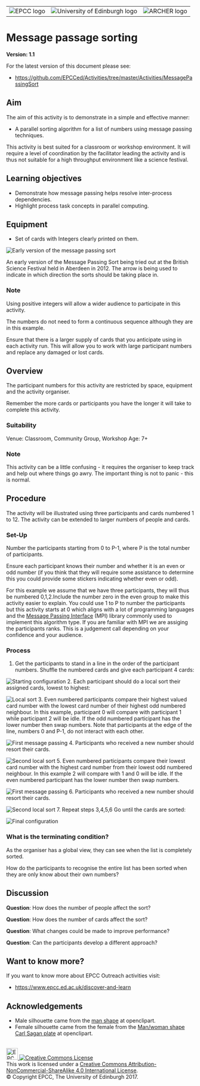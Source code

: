 <!-- Begin Header -->
<table width="100%" border="0" cellpadding="0" cellspacing="0">
<tr>
<td markdown="span">
<img src="https://github.com/EPCCed/Activities/blob/master/imgs/EPCC_logo.png" alt="EPCC logo">
</td>
<td markdown="span">
<img src="https://github.com/EPCCed/Activities/blob/master/imgs/UoE_logo.png" alt="University of Edinburgh logo">
</td>
<td markdown="span">
<img src="https://github.com/EPCCed/Activities/blob/master/imgs/archer.png" alt="ARCHER logo">
</td>
</tr>
</table>
<!-- End Header -->

# Message passage sorting

**Version: 1.1**

For the latest version of this document please see:

* https://github.com/EPCCed/Activities/tree/master/Activities/MessagePassingSort

## Aim

The aim of this activity is to demonstrate in a simple and effective
manner:

* A parallel sorting algorithm for a list of numbers using message
  passing techniques.

This activity is best suited for a classroom or workshop environment. It
will require a level of coordination by the facilitator leading the
activity and is thus not suitable for a high throughput environment
like a science festival.

## Learning objectives

* Demonstrate how message passing helps resolve inter-process
  dependencies.
* Highlight process task concepts in parallel computing.

## Equipment

* Set of cards with Integers clearly printed on them.

![Early version of the message passing sort](imgs/BSF12.png)

An early version of the Message Passing Sort being tried out at the
British Science Festival held in Aberdeen in 2012. The arrow is being
used to indicate in which direction the sorts should be taking place
in.

### Note

Using positive integers will allow a wider audience to participate in
this activity.

The numbers do not need to form a continuous sequence although they 
are in this example.

Ensure that there is a larger supply of cards that you anticipate
using in each activity run.  This will allow you to work with large
participant numbers and replace any damaged or lost cards.

## Overview

The participant numbers for this activity are restricted by space,
equipment and the activity organiser.

Remember the more cards or participants you have the longer it will
take to complete this activity.

### Suitability

Venue: Classroom, Community Group, Workshop
Age: 7+

### Note

This activity can be a little confusing - it requires the organiser to keep
track and help out where things go awry. The important thing is not to
panic - this is normal.


## Procedure

The activity will be illustrated using three participants and cards
numbered 1 to 12.  The activity can be extended to larger numbers of
people and cards.

### Set-Up

Number the participants starting from 0 to P-1, where P is the total
number of participants.

Ensure each participant knows their number and whether it is an even or
odd number (if you think that they will require some assistance to
determine this you could provide some stickers indicating whether even
or odd).

For this example we assume that we have three participants, they will thus be numbered 0,1,2.Include the number zero in the even group to make this activity easier to explain. You could use 1 to P to number the participants but this activity starts at 0 which aligns with a lot of
programming languages and the [Message Passing Interface](http://mpi-forum.org/) (MPI) library
commonly used to implement this algorithm type.  If you are familiar with MPI we are assiging the participants ranks. This is a judgement
call depending on your confidence and your audience.

### Process

<!-- Do not put a new line when going to a new 
     numbered item otherwise markdown will start
     renumbering from 1! -->
     
1. Get the participants to stand in a line in the order of the participant numbers. Shuffle the numbered cards and give
   each participant 4 cards:

![Starting configuration](imgs/MessagePassing1.png)
2. Each participant should do a local sort their assigned cards, lowest to highest:

![Local sort](imgs/MessagePassing2.png)
3. Even numbered participants compare their highest valued card number with
the lowest card number of their highest odd numbered neighbour.  In this
example, participant 0 will compare with participant 1 while participant 2 will be idle.  If the odd
numbered participant has the lower number then swap numbers. Note that participants at the edge of the line, numbers 0 and P-1, do not interact with each other.
	     
![First message passing](imgs/MessagePassing3.png)
4. Participants who received a new number should resort their cards.
   
![Second local sort](imgs/MessagePassing4.png)
5. Even numbered participants compare their lowest card number with
the highest card number from their lowest odd numbered neighbour.  In this
example 2 will compare with 1 and 0 will be idle.  If the even
numbered participant has the lower number then swap numbers.

![First message passing](imgs/MessagePassing5.png)
6. Participants who received a new number should resort their cards.

![Second local sort](imgs/MessagePassing6.png)
7. Repeat steps 3,4,5,6 Go until the cards are sorted:

![Final configuration](imgs/MessagePassing7.png)

### What is the terminating condition? 

As the organiser has a global view, they can see when the list is
completely sorted.

How do the participants to recognise the entire list has been sorted
when they are only know about their own numbers?

## Discussion

**Question**: How does the number of people affect the sort?

**Question**: How does the number of cards affect the sort?

**Question**: What changes could be made to improve performance?

**Question**: Can the participants develop a different approach?

## Want to know more?

If you want to know more about EPCC Outreach activities visit:

* https://www.epcc.ed.ac.uk/discover-and-learn

## Acknowledgements

* Male silhouette came from the [man shape](https://openclipart.org/detail/182185/man-shape) at openclipart.
* Female silhouette came from the female from the [Man/woman shape Carl Sagan plate](https://openclipart.org/detail/269831/manwoman-shape-carl-sagan-plate) at openclipart.

<!-- Licensing and copyright stuff below -->
<br>
<a href="http://www.epcc.ed.ac.uk">
<img alt="EPCC logo" src="https://www.epcc.ed.ac.uk/sites/all/themes/epcc/images/epcc-logo.png" height="31"/>
</a>
<a rel="license" href="http://creativecommons.org/licenses/by-nc-sa/4.0/">
<img alt="Creative Commons License" style="border-width:0"
     src="https://i.creativecommons.org/l/by-nc-sa/4.0/88x31.png" />
</a><br />
This work is licensed under a <a rel="license" href="http://creativecommons.org/licenses/by-nc-sa/4.0/">
Creative Commons Attribution-NonCommercial-ShareAlike 4.0 International License</a>.<br/>
&copy; Copyright EPCC, The University of Edinburgh 2017.
